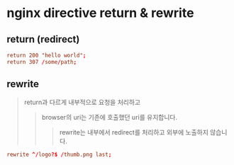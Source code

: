 # nginx directive return & rewrite

## return (redirect)

```conf
return 200 "hello world";
return 307 /some/path;
```

## rewrite

> return과 다르게 내부적으로 요청을 처리하고
>
> > browser의 uri는 기존에 호출했던 uri를 유지합니다.
> >
> > > rewrite는 내부에서 redirect를 처리하고 외부에 노출하지 않습니다.

```conf
rewrite ^/logo?$ /thumb.png last;
```
